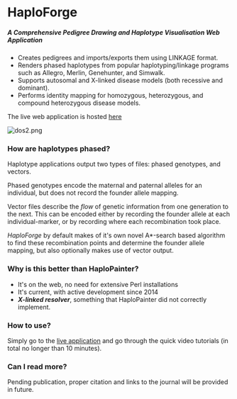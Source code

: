 # HaploForge #
##### A Comprehensive Pedigree Drawing and Haplotype Visualisation Web Application #####

 * Creates pedigrees and imports/exports them using LINKAGE format.
 * Renders phased haplotypes from popular haplotyping/linkage programs such as Allegro, Merlin, Genehunter, and Simwalk.
 * Supports autosomal and X-linked disease models (both recessive and dominant).
 * Performs identity mapping for homozygous, heterozygous, and compound heterozygous disease models.

The live web application is hosted [here](https://mtekman.github.io/haploforge/)

![dos2.png](https://user-images.githubusercontent.com/20641402/27394280-860f8124-56a3-11e7-87ba-205b82a31055.png)


### How are haplotypes phased? ###

Haplotype applications output two types of files: phased genotypes, and vectors.

Phased genotypes encode the maternal and paternal alleles for an individual, but does not record the founder allele mapping.

Vector files describe the *flow* of genetic information from one generation to the next. This can be encoded either by recording the founder allele at each individual-marker, or by recording where each recombination took place. 

*HaploForge* by default makes of it's own novel A*-search based algorithm to find these recombination points and determine the founder allele mapping, but also optionally makes use of vector output.


### Why is this better than HaploPainter? ###

* It's on the web, no need for extensive Perl installations
* It's current, with active development since 2014
* ***X-linked resolver***, something that HaploPainter did not correctly implement.


### How to use? ###

Simply go to the [live application](https://mtekman.github.io/haploforge/) and go through the quick video tutorials (in total no longer than 10 minutes).

### Can I read more? ###

Pending publication, proper citation and links to the journal will be provided in future.
